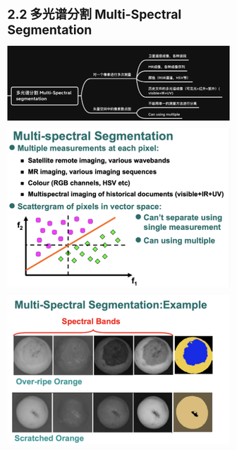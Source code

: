# 2.2 多光谱分割 Multi-Spectral Segmentation

![](2.2%20%E5%A4%9A%E5%85%89%E8%B0%B1%E5%88%86%E5%89%B2%20Multi-Spectral%20Segmentation/%E6%88%AA%E5%B1%8F2021-04-25%2015.46.31.png)

![](2.2%20%E5%A4%9A%E5%85%89%E8%B0%B1%E5%88%86%E5%89%B2%20Multi-Spectral%20Segmentation/%E6%88%AA%E5%B1%8F2021-04-25%2015.46.42.png)

![](2.2%20%E5%A4%9A%E5%85%89%E8%B0%B1%E5%88%86%E5%89%B2%20Multi-Spectral%20Segmentation/%E6%88%AA%E5%B1%8F2021-04-25%2015.46.53.png)